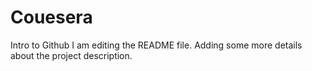 # Couesera
Intro to Github
I am editing the README file. Adding some more details about the project description.
